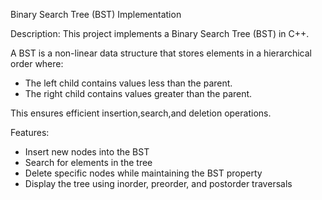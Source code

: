 Binary Search Tree (BST) Implementation

Description:
This project implements a Binary Search Tree (BST) in C++.

A BST is a non-linear data structure that stores elements in a hierarchical order where:
- The left child contains values less than the parent.
- The right child contains values greater than the parent.

This ensures efficient insertion,search,and deletion operations.


Features:
- Insert new nodes into the BST  
- Search for elements in the tree  
- Delete specific nodes while maintaining the BST property  
- Display the tree using inorder, preorder, and postorder traversals  

